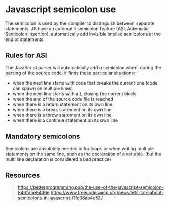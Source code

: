 # Javascript semicolon use

The semicolon is used by the compiler to distinguish between separate statements.
JS have an automatic semicolon feature (ASI, Automatic Semicolon Insertion), automatically add invisible implied semicolons at the end of statements

## Rules for ASI

The JavaScript parser will automatically add a semicolon when, during the parsing of the source code, it finds these particular situations:

- when the next line starts with code that breaks the current one (code can spawn on multiple lines)
- when the next line starts with a }, closing the current block
- when the end of the source code file is reached
- when there is a return statement on its own line
- when there is a break statement on its own line
- when there is a throw statement on its own line
- when there is a continue statement on its own line

## Mandatory semicolons

Semicolons are absolutely needed in for loops or when writing multiple statements on the same line, such as the declaration of a variable. (but the multi line declaration is considered a bad practice)

## Resources

> <https://betterprogramming.pub/the-use-of-the-javascript-semicolon-843fd5e94d0e>
> <https://www.freecodecamp.org/news/lets-talk-about-semicolons-in-javascript-f1fe08ab4e53/>
